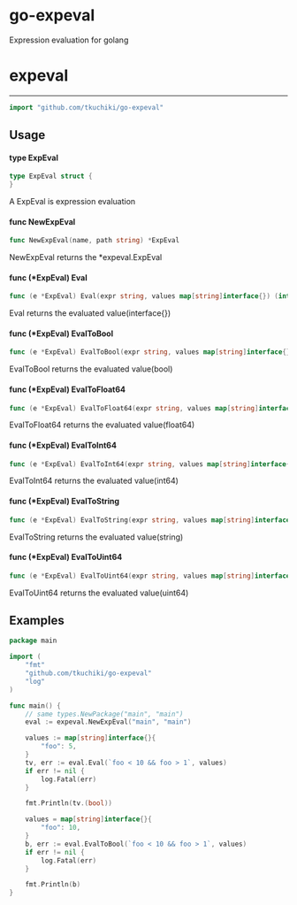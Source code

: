 # go-expeval
Expression evaluation for golang

# expeval

---

```go
import "github.com/tkuchiki/go-expeval"
```


## Usage

#### type ExpEval

```go
type ExpEval struct {
}
```

A ExpEval is expression evaluation

#### func  NewExpEval

```go
func NewExpEval(name, path string) *ExpEval
```
NewExpEval returns the *expeval.ExpEval

#### func (*ExpEval) Eval

```go
func (e *ExpEval) Eval(expr string, values map[string]interface{}) (interface{}, error)
```
Eval returns the evaluated value(interface{})

#### func (*ExpEval) EvalToBool

```go
func (e *ExpEval) EvalToBool(expr string, values map[string]interface{}) (bool, error)
```
EvalToBool returns the evaluated value(bool)

#### func (*ExpEval) EvalToFloat64

```go
func (e *ExpEval) EvalToFloat64(expr string, values map[string]interface{}) (float64, error)
```
EvalToFloat64 returns the evaluated value(float64)

#### func (*ExpEval) EvalToInt64

```go
func (e *ExpEval) EvalToInt64(expr string, values map[string]interface{}) (int64, error)
```
EvalToInt64 returns the evaluated value(int64)

#### func (*ExpEval) EvalToString

```go
func (e *ExpEval) EvalToString(expr string, values map[string]interface{}) (string, error)
```
EvalToString returns the evaluated value(string)

#### func (*ExpEval) EvalToUint64

```go
func (e *ExpEval) EvalToUint64(expr string, values map[string]interface{}) (uint64, error)
```
EvalToUint64 returns the evaluated value(uint64)


## Examples

```go
package main

import (
	"fmt"
	"github.com/tkuchiki/go-expeval"
	"log"
)

func main() {
	// same types.NewPackage("main", "main")
	eval := expeval.NewExpEval("main", "main")

	values := map[string]interface{}{
		"foo": 5,
	}
	tv, err := eval.Eval(`foo < 10 && foo > 1`, values)
	if err != nil {
		log.Fatal(err)
	}

	fmt.Println(tv.(bool))

	values = map[string]interface{}{
		"foo": 10,
	}
	b, err := eval.EvalToBool(`foo < 10 && foo > 1`, values)
	if err != nil {
		log.Fatal(err)
	}

	fmt.Println(b)
}
```
